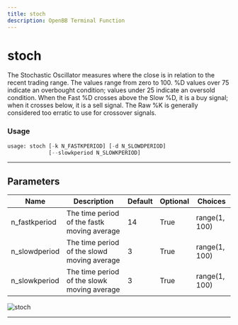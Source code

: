 ```yaml
---
title: stoch
description: OpenBB Terminal Function
---
```


# stoch

The Stochastic Oscillator measures where the close is in relation to the recent trading range. The values range from zero to 100. %D values over 75 indicate an overbought condition; values under 25 indicate an oversold condition. When the Fast %D crosses above the Slow %D, it is a buy signal; when it crosses below, it is a sell signal. The Raw %K is generally considered too erratic to use for crossover signals.

### Usage

```python
usage: stoch [-k N_FASTKPERIOD] [-d N_SLOWDPERIOD]
             [--slowkperiod N_SLOWKPERIOD]
```

---

## Parameters

| Name | Description | Default | Optional | Choices |
| ---- | ----------- | ------- | -------- | ------- |
| n_fastkperiod | The time period of the fastk moving average | 14 | True | range(1, 100) |
| n_slowdperiod | The time period of the slowd moving average | 3 | True | range(1, 100) |
| n_slowkperiod | The time period of the slowk moving average | 3 | True | range(1, 100) |

![stoch](https://user-images.githubusercontent.com/46355364/154311913-d58e58bb-d116-44dd-ae4b-44e59c25f22a.png)

---
